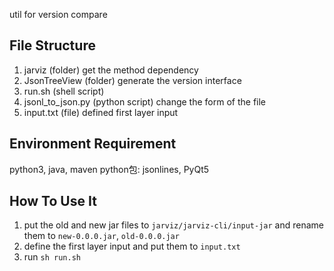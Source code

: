 util for version compare

## File Structure
1. jarviz           (folder)     get the method dependency
2. JsonTreeView     (folder)     generate the version interface
3. run.sh           (shell script)
4. jsonl_to_json.py (python script) change the form of the file 
5. input.txt        (file)       defined first layer input

## Environment Requirement
python3, java, maven
python包: jsonlines, PyQt5

## How To Use It
1. put the old and new jar files to `jarviz/jarviz-cli/input-jar` and rename them to `new-0.0.0.jar`, `old-0.0.0.jar`
2. define the first layer input and put them to `input.txt` 
3. run `sh run.sh`

